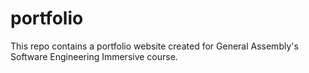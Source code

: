 # portfolio
This repo contains a portfolio website created for General Assembly's Software Engineering Immersive course.
